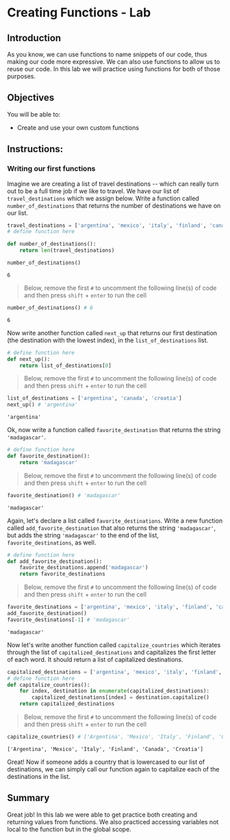
# Creating Functions - Lab

## Introduction

As you know, we can use functions to name snippets of our code, thus making our code more expressive. We can also use functions to allow us to reuse our code. In this lab we will practice using functions for both of those purposes.

## Objectives
You will be able to:
* Create and use your own custom functions

## Instructions: 
### Writing our first functions

Imagine we are creating a list of travel destinations -- which can really turn out to be a full time job if we like to travel. We have our list of `travel_destinations` which we assign below. Write a function called `number_of_destinations` that returns the number of destinations we have on our list.


```python
travel_destinations = ['argentina', 'mexico', 'italy', 'finland', 'canada', 'croatia']
# define function here

def number_of_destinations():
    return len(travel_destinations)

number_of_destinations()
```




    6



> Below, remove the first `#` to uncomment the following line(s) of code and then press `shift` + `enter` to run the cell


```python
number_of_destinations() # 6
```




    6



Now write another function called `next_up` that returns our first destination (the destination with the lowest index), in the `list_of_destinations` list.


```python
# define function here
def next_up():
    return list_of_destinations[0]
```

> Below, remove the first `#` to uncomment the following line(s) of code and then press `shift` + `enter` to run the cell


```python
list_of_destinations = ['argentina', 'canada', 'croatia']
next_up() # 'argentina'
```




    'argentina'



Ok, now write a function called `favorite_destination` that returns the string `'madagascar'`.


```python
# define function here
def favorite_destination():
    return 'madagascar'
```

> Below, remove the first `#` to uncomment the following line(s) of code and then press `shift` + `enter` to run the cell


```python
favorite_destination() # 'madagascar'
```




    'madagascar'



Again, let's declare a list called `favorite_destinations`. Write a new function called `add_favorite_destination` that also returns the string `'madagascar'`, but adds the string `'madagascar'` to the end of the list, `favorite_destinations`, as well.


```python
# define function here
def add_favorite_destination():
    favorite_destinations.append('madagascar')
    return favorite_destinations
```

> Below, remove the first `#` to uncomment the following line(s) of code and then press `shift` + `enter` to run the cell


```python
favorite_destinations = ['argentina', 'mexico', 'italy', 'finland', 'canada', 'croatia']
add_favorite_destination()
favorite_destinations[-1] # 'madagascar'
```




    'madagascar'



Now let's write another function called `capitalize_countries` which iterates through the list of `capitalized_destinations` and capitalizes the first letter of each word. It should return a list of capitalized destinations.


```python
capitalized_destinations = ['argentina', 'mexico', 'italy', 'finland', 'canada', 'croatia']
# define function here
def capitalize_countries():
    for index, destination in enumerate(capitalized_destinations):
        capitalized_destinations[index] = destination.capitalize()
    return capitalized_destinations
```

> Below, remove the first `#` to uncomment the following line(s) of code and then press `shift` + `enter` to run the cell


```python
capitalize_countries() # ['Argentina', 'Mexico', 'Italy', 'Finland', 'Canada', 'Croatia']
```




    ['Argentina', 'Mexico', 'Italy', 'Finland', 'Canada', 'Croatia']



Great! Now if someone adds a country that is lowercased to our list of destinations, we can simply call our function again to capitalize each of the destinations in the list.

## Summary

Great job! In this lab we were able to get practice both creating and returning values from functions. We also practiced accessing variables not local to the function but in the global scope.
